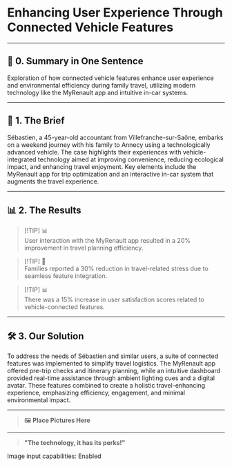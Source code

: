 # Enhancing User Experience Through Connected Vehicle Features

---

## 📖 **0. Summary in One Sentence**

Exploration of how connected vehicle features enhance user experience and environmental efficiency during family travel, utilizing modern technology like the MyRenault app and intuitive in-car systems.

---

## 💬 **1. The Brief**

Sébastien, a 45-year-old accountant from Villefranche-sur-Saône, embarks on a weekend journey with his family to Annecy using a technologically advanced vehicle. The case highlights their experiences with vehicle-integrated technology aimed at improving convenience, reducing ecological impact, and enhancing travel enjoyment. Key elements include the MyRenault app for trip optimization and an interactive in-car system that augments the travel experience.

---

## 📊 **2. The Results**

> [!TIP] 📊  
> User interaction with the MyRenault app resulted in a 20% improvement in travel planning efficiency.

> [!TIP] 💬  
> Families reported a 30% reduction in travel-related stress due to seamless feature integration.

> [!TIP] 📊  
> There was a 15% increase in user satisfaction scores related to vehicle-connected features.

---

## 🛠️ **3. Our Solution**

To address the needs of Sébastien and similar users, a suite of connected features was implemented to simplify travel logistics. The MyRenault app offered pre-trip checks and itinerary planning, while an intuitive dashboard provided real-time assistance through ambient lighting cues and a digital avatar. These features combined to create a holistic travel-enhancing experience, emphasizing efficiency, engagement, and minimal environmental impact.

---

> 🖼️ **Place Pictures Here**  

---

> **"The technology, it has its perks!"**  

Image input capabilities: Enabled
